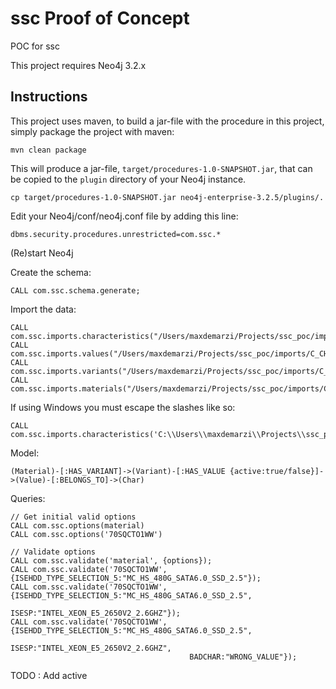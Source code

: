 # ssc Proof of Concept
POC for ssc

This project requires Neo4j 3.2.x

Instructions
------------ 

This project uses maven, to build a jar-file with the procedure in this
project, simply package the project with maven:

    mvn clean package

This will produce a jar-file, `target/procedures-1.0-SNAPSHOT.jar`,
that can be copied to the `plugin` directory of your Neo4j instance.

    cp target/procedures-1.0-SNAPSHOT.jar neo4j-enterprise-3.2.5/plugins/.


Edit your Neo4j/conf/neo4j.conf file by adding this line:

    dbms.security.procedures.unrestricted=com.ssc.*    
    
(Re)start Neo4j

Create the schema:

    CALL com.ssc.schema.generate;

Import the data:

    CALL com.ssc.imports.characteristics("/Users/maxdemarzi/Projects/ssc_poc/imports/C_CHARACTERISTIC_DESC.csv");
    CALL com.ssc.imports.values("/Users/maxdemarzi/Projects/ssc_poc/imports/C_CHARACTERISTIC_VALUE_DESC.csv");    
    CALL com.ssc.imports.variants("/Users/maxdemarzi/Projects/ssc_poc/imports/C_VARIANT_TABLE.csv");
    CALL com.ssc.imports.materials("/Users/maxdemarzi/Projects/ssc_poc/imports/C_OD.csv");
    
If using Windows you must escape the slashes like so:

    CALL com.ssc.imports.characteristics('C:\\Users\\maxdemarzi\\Projects\\ssc_poc\\imports\\C_CHARACTERISTIC_DESC.csv');

Model:

    (Material)-[:HAS_VARIANT]->(Variant)-[:HAS_VALUE {active:true/false}]->(Value)-[:BELONGS_TO]->(Char)

Queries:

    // Get initial valid options
    CALL com.ssc.options(material)
    CALL com.ssc.options('70SQCTO1WW')

    // Validate options
    CALL com.ssc.validate('material', {options});
    CALL com.ssc.validate('70SQCTO1WW', {ISEHDD_TYPE_SELECTION_5:"MC_HS_480G_SATA6.0_SSD_2.5"});
    CALL com.ssc.validate('70SQCTO1WW', {ISEHDD_TYPE_SELECTION_5:"MC_HS_480G_SATA6.0_SSD_2.5",
                                            ISESP:"INTEL_XEON_E5_2650V2_2.6GHZ"});
    CALL com.ssc.validate('70SQCTO1WW', {ISEHDD_TYPE_SELECTION_5:"MC_HS_480G_SATA6.0_SSD_2.5",
                                            ISESP:"INTEL_XEON_E5_2650V2_2.6GHZ",
                                            BADCHAR:"WRONG_VALUE"});                                            

TODO : Add active     
 